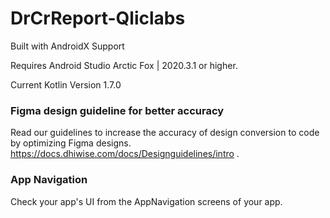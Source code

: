 # DrCrReport-Qliclabs

Built with AndroidX Support

Requires Android Studio Arctic Fox | 2020.3.1 or higher.

Current Kotlin Version 1.7.0

### Figma design guideline for better accuracy

Read our guidelines to increase the accuracy of design conversion to code by optimizing Figma designs. 
https://docs.dhiwise.com/docs/Designguidelines/intro .

### App Navigation

Check your app\'s UI from the AppNavigation screens of your app.
